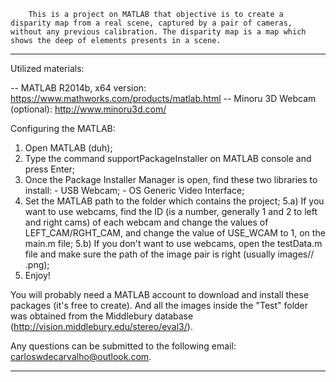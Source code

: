         This is a project on MATLAB that objective is to create a disparity map from a real scene, captured by a pair of cameras, without any previous calibration. The disparity map is a map which shows the deep of elements presents in a scene. 

---------------------------------------------------------------------------------------------------------------------------------

Utilized materials:

-- MATLAB R2014b, x64 version: https://www.mathworks.com/products/matlab.html
-- Minoru 3D Webcam (optional): http://www.minoru3d.com/

Configuring the MATLAB:

1) Open MATLAB (duh);
2) Type the command supportPackageInstaller on MATLAB console and press Enter;
3) Once the Package Installer Manager is open, find these two libraries to install:
        - USB Webcam;
        - OS Generic Video Interface;
4) Set the MATLAB path to the folder which contains the project;
5.a) If you want to use webcams, find the ID (is a number, generally 1 and 2 to left and right cams) of each webcam and change the values of LEFT_CAM/RGHT_CAM, and change the value of USE_WCAM to 1, on the main.m file;
5.b) If you don't want to use webcams, open the testData.m file and make sure the path of the image pair is right (usually images/<Folder>/<Image>.png);
6) Enjoy!

You will probably need a MATLAB account to download and install these packages (it's free to create). And all the images inside the "Test" folder was obtained from the Middlebury database (http://vision.middlebury.edu/stereo/eval3/). 

Any questions can be submitted to the following email: carloswdecarvalho@outlook.com.

---------------------------------------------------------------------------------------------------------------------------------
